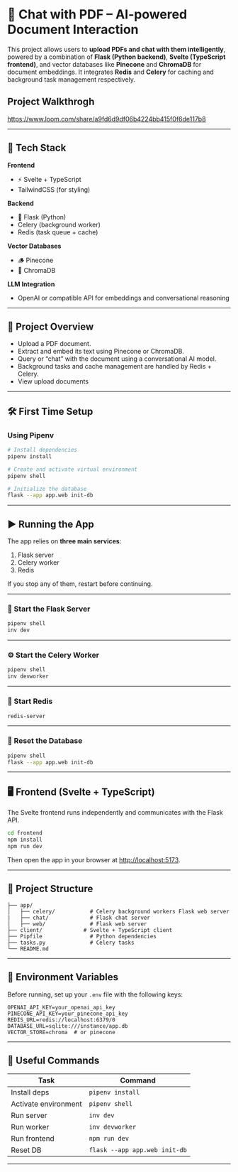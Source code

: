 

# 🧠 Chat with PDF – AI-powered Document Interaction

This project allows users to **upload PDFs and chat with them intelligently**, powered by a combination of **Flask (Python backend)**, **Svelte (TypeScript frontend)**, and vector databases like **Pinecone** and **ChromaDB** for document embeddings.
It integrates **Redis** and **Celery** for caching and background task management respectively.


## Project Walkthrogh

https://www.loom.com/share/a9fd6d9df06b4224bb415f0f6de117b8

---

## 🚀 Tech Stack

**Frontend**

* ⚡ Svelte + TypeScript
* TailwindCSS (for styling)

**Backend**

* 🐍 Flask (Python)
* Celery (background worker)
* Redis (task queue + cache)

**Vector Databases**

* 🪵 Pinecone
* 🧩 ChromaDB

**LLM Integration**

* OpenAI or compatible API for embeddings and conversational reasoning

---

## 🧩 Project Overview

* Upload a PDF document.
* Extract and embed its text using Pinecone or ChromaDB.
* Query or “chat” with the document using a conversational AI model.
* Background tasks and cache management are handled by Redis + Celery.
* View upload documents

---

## 🛠️ First Time Setup

### Using Pipenv

```bash
# Install dependencies
pipenv install

# Create and activate virtual environment
pipenv shell

# Initialize the database
flask --app app.web init-db
```

---

## ▶️ Running the App

The app relies on **three main services**:

1. Flask server
2. Celery worker
3. Redis

If you stop any of them, restart before continuing.

---

### 🧩 Start the Flask Server

```bash
pipenv shell
inv dev
```

---

### ⚙️ Start the Celery Worker

```bash
pipenv shell
inv devworker
```

---

### 🧠 Start Redis

```bash
redis-server
```

---

### 🔄 Reset the Database

```bash
pipenv shell
flask --app app.web init-db
```

---

## 🖥️ Frontend (Svelte + TypeScript)

The Svelte frontend runs independently and communicates with the Flask API.

```bash
cd frontend
npm install
npm run dev
```

Then open the app in your browser at [http://localhost:5173](http://localhost:5173).

---

## 📁 Project Structure

```
├── app/
│   ├── celery/           # Celery background workers Flask web server
|   ├── chat/             # Flask chat server
│   ├── web/              # Flask web server
├── client/             # Svelte + TypeScript client
├── Pipfile               # Python dependencies
├── tasks.py              # Celery tasks
└── README.md
```

---

## 🧪 Environment Variables

Before running, set up your `.env` file with the following keys:

```
OPENAI_API_KEY=your_openai_api_key
PINECONE_API_KEY=your_pinecone_api_key
REDIS_URL=redis://localhost:6379/0
DATABASE_URL=sqlite:///instance/app.db
VECTOR_STORE=chroma  # or pinecone
```

---

## 🧰 Useful Commands

| Task                 | Command                       |
| -------------------- | ----------------------------- |
| Install deps         | `pipenv install`              |
| Activate environment | `pipenv shell`                |
| Run server           | `inv dev`                     |
| Run worker           | `inv devworker`               |
| Run frontend         | `npm run dev`                 |
| Reset DB             | `flask --app app.web init-db` |

---
